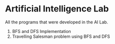 # Artificial Intelligence Lab
All the programs that were developed in the AI Lab.

1. BFS and DFS Implementation
2. Travelling Salesman problem using BFS and DFS